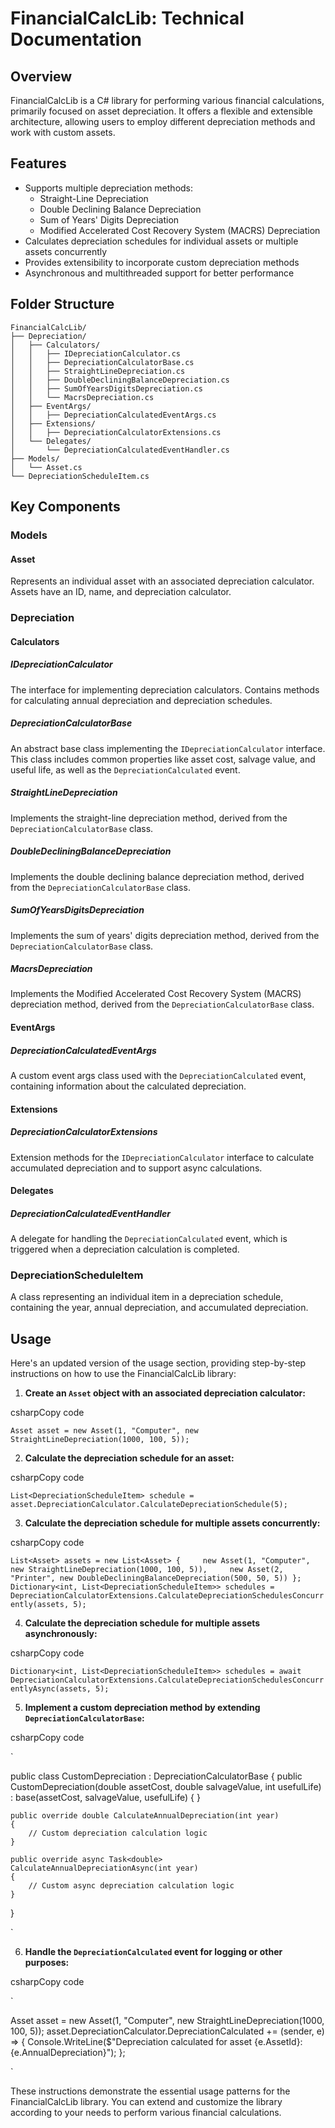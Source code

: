 FinancialCalcLib: Technical Documentation
=========================================

Overview
--------

FinancialCalcLib is a C# library for performing various financial calculations, primarily focused on asset depreciation. It offers a flexible and extensible architecture, allowing users to employ different depreciation methods and work with custom assets.

Features
--------

*   Supports multiple depreciation methods:
    *   Straight-Line Depreciation
    *   Double Declining Balance Depreciation
    *   Sum of Years' Digits Depreciation
    *   Modified Accelerated Cost Recovery System (MACRS) Depreciation
*   Calculates depreciation schedules for individual assets or multiple assets concurrently
*   Provides extensibility to incorporate custom depreciation methods
*   Asynchronous and multithreaded support for better performance

Folder Structure
----------------

``` tree
FinancialCalcLib/ 
├── Depreciation/
│   ├── Calculators/
│   │   ├── IDepreciationCalculator.cs
│   │   ├── DepreciationCalculatorBase.cs
│   │   ├── StraightLineDepreciation.cs
│   │   ├── DoubleDecliningBalanceDepreciation.cs
│   │   ├── SumOfYearsDigitsDepreciation.cs
│   │   └── MacrsDepreciation.cs
│   ├── EventArgs/
│   │   ├── DepreciationCalculatedEventArgs.cs
│   ├── Extensions/
│   │   ├── DepreciationCalculatorExtensions.cs
│   └── Delegates/
│       └── DepreciationCalculatedEventHandler.cs
├── Models/
│   └── Asset.cs
└── DepreciationScheduleItem.cs
```
Key Components
--------------

### Models

#### Asset

Represents an individual asset with an associated depreciation calculator. Assets have an ID, name, and depreciation calculator.

### Depreciation

#### Calculators

##### IDepreciationCalculator

The interface for implementing depreciation calculators. Contains methods for calculating annual depreciation and depreciation schedules.

##### DepreciationCalculatorBase

An abstract base class implementing the `IDepreciationCalculator` interface. This class includes common properties like asset cost, salvage value, and useful life, as well as the `DepreciationCalculated` event.

##### StraightLineDepreciation

Implements the straight-line depreciation method, derived from the `DepreciationCalculatorBase` class.

##### DoubleDecliningBalanceDepreciation

Implements the double declining balance depreciation method, derived from the `DepreciationCalculatorBase` class.

##### SumOfYearsDigitsDepreciation

Implements the sum of years' digits depreciation method, derived from the `DepreciationCalculatorBase` class.

##### MacrsDepreciation

Implements the Modified Accelerated Cost Recovery System (MACRS) depreciation method, derived from the `DepreciationCalculatorBase` class.

#### EventArgs

##### DepreciationCalculatedEventArgs

A custom event args class used with the `DepreciationCalculated` event, containing information about the calculated depreciation.

#### Extensions

##### DepreciationCalculatorExtensions

Extension methods for the `IDepreciationCalculator` interface to calculate accumulated depreciation and to support async calculations.

#### Delegates

##### DepreciationCalculatedEventHandler

A delegate for handling the `DepreciationCalculated` event, which is triggered when a depreciation calculation is completed.

### DepreciationScheduleItem

A class representing an individual item in a depreciation schedule, containing the year, annual depreciation, and accumulated depreciation.

Usage
-----

Here's an updated version of the usage section, providing step-by-step instructions on how to use the FinancialCalcLib library:

1.  **Create an `Asset` object with an associated depreciation calculator:**

csharpCopy code

`Asset asset = new Asset(1, "Computer", new StraightLineDepreciation(1000, 100, 5));`

2.  **Calculate the depreciation schedule for an asset:**

csharpCopy code

`List<DepreciationScheduleItem> schedule = asset.DepreciationCalculator.CalculateDepreciationSchedule(5);`

3.  **Calculate the depreciation schedule for multiple assets concurrently:**

csharpCopy code

`List<Asset> assets = new List<Asset> {     new Asset(1, "Computer", new StraightLineDepreciation(1000, 100, 5)),     new Asset(2, "Printer", new DoubleDecliningBalanceDepreciation(500, 50, 5)) };  Dictionary<int, List<DepreciationScheduleItem>> schedules = DepreciationCalculatorExtensions.CalculateDepreciationSchedulesConcurrently(assets, 5);`

4.  **Calculate the depreciation schedule for multiple assets asynchronously:**

csharpCopy code

`Dictionary<int, List<DepreciationScheduleItem>> schedules = await DepreciationCalculatorExtensions.CalculateDepreciationSchedulesConcurrentlyAsync(assets, 5);`

5.  **Implement a custom depreciation method by extending `DepreciationCalculatorBase`:**

csharpCopy code

`

public class CustomDepreciation : DepreciationCalculatorBase
{
    public CustomDepreciation(double assetCost, double salvageValue, int usefulLife)
        : base(assetCost, salvageValue, usefulLife)
    {
    }

    public override double CalculateAnnualDepreciation(int year)
    {
        // Custom depreciation calculation logic
    }

    public override async Task<double> CalculateAnnualDepreciationAsync(int year)
    {
        // Custom async depreciation calculation logic
    }
}



`

6.  **Handle the `DepreciationCalculated` event for logging or other purposes:**

csharpCopy code

`

Asset asset = new Asset(1, "Computer", new StraightLineDepreciation(1000, 100, 5));
asset.DepreciationCalculator.DepreciationCalculated += (sender, e) =>
{
    Console.WriteLine($"Depreciation calculated for asset {e.AssetId}: {e.AnnualDepreciation}");
};

`

These instructions demonstrate the essential usage patterns for the FinancialCalcLib library. You can extend and customize the library according to your needs to perform various financial calculations.

